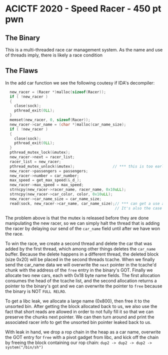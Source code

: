 # ACICTF 2020 - Speed Racer - 450 pt pwn

## The Binary

This is a multi-threaded race car management system. As the name and use of threads imply, there is likely a race condition

## The Flaws

In the add car function we see the following coutesy if IDA's decompiler:

```c
  new_racer = (Racer *)malloc(sizeof(Racer));
  if ( !new_racer )
  {
    close(sock);
    pthread_exit(0LL);
  }
  memset(new_racer, 0, sizeof(Racer));
  new_racer->car_name = (char *)malloc(car_name_size);
  if ( !new_racer )
  {
    close(sock);
    pthread_exit(0LL);
  }
  pthread_mutex_lock(&mutex);
  new_racer->next = racer_list;
  racer_list = new_racer;
  pthread_mutex_unlock(&mutex);                 // *** this is too early to unlock
  new_racer->passengers = passengers;
  new_racer->number = car_number;
  max_speed = get_max_speed(&_d_);
  new_racer->max_speed = max_speed;
  strncpy(new_racer->racer_name, racer_name, 0x10uLL);
  strncpy(new_racer->car_color, color, 0x10uLL);
  new_racer->car_name_size = car_name_size;
  read(sock, new_racer->car_name, car_name_size);// *** can get a use after free here by deleting this car in another thread
                                                 // It's also the case that we need not send `car_name_size` bytes
```

The problem above is that the mutex is released before they are done manipulating the new racer, so we can simply halt the thread that is adding the racer by delaying our send of the `car_name` field until after we have won the race.

To win the race, we create a second thread and delete the car that was added by the first thread, which among other things deletes the `car_name` buffer. Because the delete happens in a different thread, the deleted block (size 0x20) will be placed in the second threads tcache. When we finally send the car_name data we will overwrite the `next` pointer in the tcache'd chunk with the address of the `free` entry in the binary's GOT. Finally we allocate two new cars, each with 0x18 byte name fields. The first allocation consumes the head of the tcache list, and the second allocation returns a pointer to the binary's got and we can overwrite the pointer to `free` because the binary is NOT `FULL RELRO`.

To get a libc leak, we allocate a large name (0x800), then free it to the unsorted bin.  After getting the block allocated back to us, we also use the fact that short reads are allowed in order to not fully fill it so that we can preserve the chunks next pointer. We can then turn around and print the associated racer info to get the unsorted bin pointer leaked back to us.

With leak in hand, we drop a rop chain in the heap as a car name, overwrite the GOT entry for `free` with a pivot gadget from libc, and kick off the chain by freeing the block containing our rop chain: `dup2 -> dup2 -> dup2 -> system("/bin/sh")`

